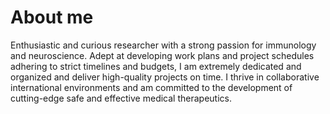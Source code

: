 # About me

Enthusiastic and curious researcher with a strong passion for immunology and neuroscience. 
Adept at developing work plans and project schedules adhering to strict timelines and budgets, I am extremely dedicated and organized and deliver high-quality projects on time. I thrive in collaborative international environments and am committed to the development of cutting-edge safe and effective medical therapeutics.
